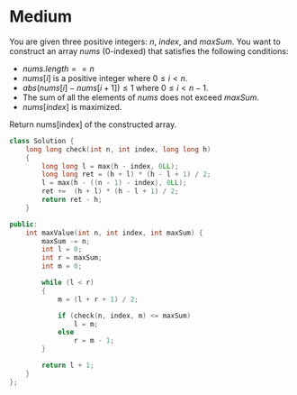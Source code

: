 # Medium

You are given three positive integers: $n$, $index$, and $maxSum$. You want to construct an array $nums$ (0-indexed) that satisfies the following conditions:

- $nums.length == n$
- $nums[i]$ is a positive integer where $0 \leq i < n$.
- $abs(nums[i] - nums[i+1]) \leq 1$ where $0 \leq i < n-1$.
- The sum of all the elements of $nums$ does not exceed $maxSum$.
- $nums[index]$ is maximized.

Return nums[index] of the constructed array.

```cpp
class Solution {
    long long check(int n, int index, long long h)
    {
        long long l = max(h - index, 0LL);
        long long ret = (h + l) * (h - l + 1) / 2;
        l = max(h - ((n - 1) - index), 0LL);
        ret +=  (h + l) * (h - l + 1) / 2;
        return ret - h;
    }

public:
    int maxValue(int n, int index, int maxSum) {
        maxSum -= n;
        int l = 0;
        int r = maxSum;
        int m = 0;

        while (l < r)
        {
            m = (l + r + 1) / 2;

            if (check(n, index, m) <= maxSum)
                l = m;
            else
                r = m - 1;
        }

        return l + 1;
    }
};
```
